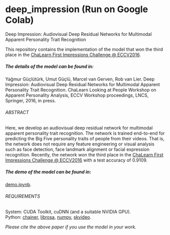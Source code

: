 # deep_impression (Run on Google Colab)
Deep Impression: Audiovisual Deep Residual Networks for Multimodal Apparent Personality Trait Recognition

This repository contains the implementation of the model that won the third place in the [ChaLearn First Impressions Challenge @ ECCV2016][1].

##### The details of the model can be found in:

Yağmur Güçlütürk, Umut Güçlü, Marcel van Gerven, Rob van Lier. Deep Impression: Audiovisual Deep Residual Networks for Multimodal Apparent Personality Trait Recognition. ChaLearn Looking at People Workshop on Apparent Personality Analysis, ECCV Workshop proceedings, LNCS, Springer, 2016, in press.

######  ABSTRACT
Here, we develop an audiovisual deep residual network for multimodal apparent personality trait recognition. The network is trained end-to-end for predicting the Big Five personality traits of people from their videos. That is, the network does not require any feature engineering or visual analysis such as face detection, face landmark alignment or facial expression recognition. Recently, the network won the third place in the [ChaLearn First Impressions Challenge @ ECCV2016][1] with a test accuracy of 0.9109.

[1]: http://gesture.chalearn.org/2016-looking-at-people-eccv-workshop-challenge

##### The demo of the model can be found in:

[demo.ipynb][2].

[2]: https://github.com/yagguc/deep_impression/blob/master/demo.ipynb

###### REQUIREMENTS
System: CUDA Toolkit, cuDNN (and a suitable NVIDIA GPU).  
Python: [chainer][3], [librosa][4], [numpy][5], [skvideo][6].

[3]: http://docs.chainer.org/en/stable/install.html
[4]: http://librosa.github.io/librosa/install.html
[5]: http://scipy.org/install.html
[6]: http://www.scikit-video.org/stable/

*Please cite the above paper if you use the model in your work.*
